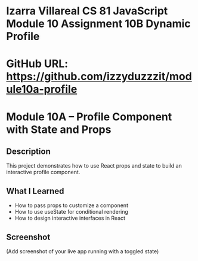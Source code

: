 # Izarra Villareal CS 81 JavaScript Module 10 Assignment 10B Dynamic Profile

# GitHub URL: https://github.com/izzyduzzzit/module10a-profile

# Module 10A – Profile Component with State and Props

## Description
This project demonstrates how to use React props and state to build an interactive profile component.

## What I Learned
- How to pass props to customize a component
- How to use useState for conditional rendering
- How to design interactive interfaces in React

## Screenshot
(Add screenshot of your live app running with a toggled state)
